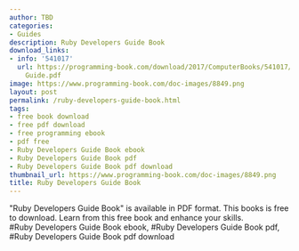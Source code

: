 ```yaml
---
author: TBD
categories:
- Guides
description: Ruby Developers Guide Book
download_links:
- info: '541017'
  url: https://programming-book.com/download/2017/ComputerBooks/541017/Ruby Developers
    Guide.pdf
image: https://www.programming-book.com/doc-images/8849.png
layout: post
permalink: /ruby-developers-guide-book.html
tags:
- free book download
- free pdf download
- free programming ebook
- pdf free
- Ruby Developers Guide Book ebook
- Ruby Developers Guide Book pdf
- Ruby Developers Guide Book pdf download
thumbnail_url: https://www.programming-book.com/doc-images/8849.png
title: Ruby Developers Guide Book
---
```


 
<div class="item-desc text-justify">
  "Ruby Developers Guide Book" is available in PDF format. This books is free to download. Learn from this free book and enhance your skills.
  <br>
  #Ruby Developers Guide Book ebook, #Ruby Developers Guide Book pdf, #Ruby Developers Guide Book pdf download
</div>